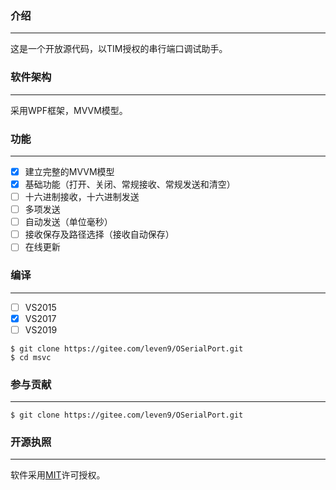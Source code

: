### 介绍
---------------------
这是一个开放源代码，以TIM授权的串行端口调试助手。

### 软件架构
---------------------
采用WPF框架，MVVM模型。

### 功能
---------------------
- [X] 建立完整的MVVM模型
- [X] 基础功能（打开、关闭、常规接收、常规发送和清空）
- [ ] 十六进制接收，十六进制发送
- [ ] 多项发送
- [ ] 自动发送（单位毫秒）
- [ ] 接收保存及路径选择（接收自动保存）
- [ ] 在线更新

### 编译
--------------------
- [ ] VS2015
- [X] VS2017
- [ ] VS2019

```
$ git clone https://gitee.com/leven9/OSerialPort.git
$ cd msvc
```

### 参与贡献
--------------------
```
$ git clone https://gitee.com/leven9/OSerialPort.git
```

### 开源执照
---------------------
软件采用[MIT](https://gitee.com/leven9/OSerialPort/blob/master/LICENSE)许可授权。